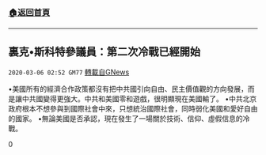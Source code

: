 ###  [:house:返回首頁](https://github.com/ourhimalayas/txt)
---

## 裏克•斯科特參議員：第二次冷戰已經開始
`2020-03-06 02:52 GM77` [轉載自GNews](https://gnews.org/zh-hant/132190/)

•美國所有的經濟合作政策都沒有把中共國引向自由、民主價值觀的方向發展，而是讓中共國變得更強大。中共和美國零和遊戲，很明顯現在美國輸了。
•中共北京政府根本不想參與到國際社會中來，只想統治國際社會，同時弱化美國和愛好自由的國家。
•無論美國是否承認，現在發生了一場關於技術、信仰、虛假信息的冷戰。

0
